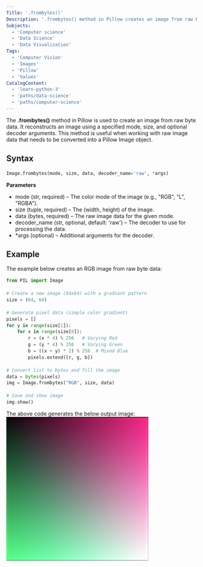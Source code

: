 ```yaml
---
Title: '.frombytes()'
Description: '.frombytes() method in Pillow creates an image from raw byte data using a specified mode, size, and optional decoder arguments.'
Subjects:
  - 'Computer science'
  - 'Data Science'
  - 'Data Visualization'
Tags:
  - 'Computer Vision'
  - 'Images'
  - 'Pillow'
  - 'Values'
CatalogContent:
  - 'learn-python-3'
  - 'paths/data-science'
  - 'paths/computer-science'
---
```


The **.frombytes()** method in Pillow is used to create an image from raw byte data. It reconstructs an image using a specified mode, size, and optional decoder arguments. This method is useful when working with raw image data that needs to be converted into a Pillow Image object.


## Syntax

```py
Image.frombytes(mode, size, data, decoder_name='raw', *args)
```
**Parameters**
- mode (str, required) – The color mode of the image (e.g., "RGB", "L", "RGBA").
- size (tuple, required) – The (width, height) of the image.
- data (bytes, required) – The raw image data for the given mode.
- decoder_name (str, optional, default: 'raw') – The decoder to use for processing the data.
- *args (optional) – Additional arguments for the decoder.


## Example

The example below creates an RGB image from raw byte data:
```py
from PIL import Image

# Create a new image (64x64) with a gradient pattern
size = (64, 64)

# Generate pixel data (simple color gradient)
pixels = []
for y in range(size[1]):
    for x in range(size[0]):
        r = (x * 4) % 256   # Varying Red
        g = (y * 4) % 256   # Varying Green
        b = ((x + y) * 2) % 256  # Mixed Blue
        pixels.extend([r, g, b])

# Convert list to bytes and fill the image
data = bytes(pixels)
img = Image.frombytes("RGB", size, data)

# Save and show image
img.show()
```

The above code generates the below output image:
![Output Image](<https://raw.githubusercontent.com/Codecademy/docs/main/media/frombytes().png>)


